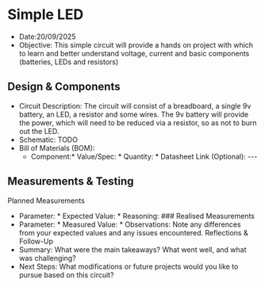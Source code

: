 # Simple LED

 * Date:20/09/2025
 * Objective: This simple circuit will provide a hands on project with which to learn and better understand voltage, current and basic components (batteries, LEDs and resistors)

## Design & Components
 * Circuit Description: The circuit will consist of a breadboard, a single 9v battery, an LED, a resistor and some wires. The 9v battery will provide the power, which will need to be reduced via a resistor, so as not to burn out the LED. 
 * Schematic: TODO
 * Bill of Materials (BOM):
   * Component:* Value/Spec: * Quantity: * Datasheet Link (Optional): ---

## Measurements & Testing
Planned Measurements
 * Parameter: * Expected Value: * Reasoning: ### Realised Measurements
 * Parameter: * Measured Value: * Observations: Note any differences from your expected values and any issues encountered.
Reflections & Follow-Up
 * Summary: What were the main takeaways? What went well, and what was challenging?
 * Next Steps: What modifications or future projects would you like to pursue based on this circuit?